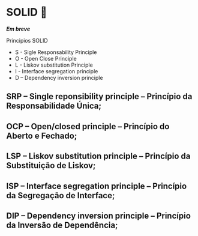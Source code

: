 # SOLID :construction:

***Em breve***


Principios SOLID
- S - Sigle Responsability Principle
- O - Open Close Principle
- L - Liskov substitution Principle
- I - Interface segregation principle
- D – Dependency inversion principle

## SRP – Single reponsibility principle – Princípio da Responsabilidade Única;
## OCP – Open/closed principle – Princípio do Aberto e Fechado;
## LSP – Liskov substitution principle – Princípio da Substituição de Liskov;
## ISP – Interface segregation principle – Princípio da Segregação de Interface;
## DIP – Dependency inversion principle – Princípio da Inversão de Dependência;
